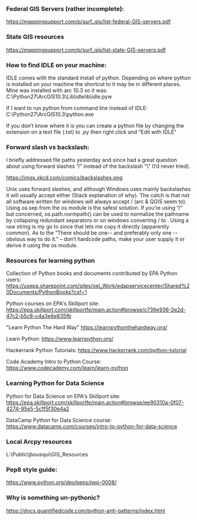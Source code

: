 ### Federal GIS Servers (rather incomplete):
https://mappingsupport.com/p/surf_gis/list-federal-GIS-servers.pdf
### State GIS resources
https://mappingsupport.com/p/surf_gis/list-state-GIS-servers.pdf


### How to find IDLE on your machine:
IDLE comes with the standard install of python. Depending on where python is installed on your machine the shortcut to it may be in different places. Mine was installed with arc 10.3 so it was:
C:\Python27\ArcGIS10.3\Lib\idlelib\idle.pyw

If I want to run python from command line instead of IDLE:
C:\Python27\ArcGIS10.3\python.exe

If you don’t know where it is you can create a python file by changing the extension on a text file (.txt) to .py then right click and “Edit with IDLE”


### Forward slash vs backslash:
I briefly addressed file paths yesterday and since had a great question about using forward slashes “/” instead of the backslash “\” (I’d never tried).

https://imgs.xkcd.com/comics/backslashes.png

Unix uses forward slashes, and although Windows uses mainly backslashes it will usually accept either (Stack explanation of why). The catch is that not all software written for windows will always accept / (arc & QGIS seem to). Using os.sep from the os module is the safest solution. If you’re using “/” but concerned, os.path.normpath() can be used to normalize the pathname by collapsing redundant separators or on windows converting / to \. Using a raw string is my go to since that lets me copy it directly (apparently common). As to the “There should be one-- and preferably only one --obvious way to do it.” – don’t hardcode paths, make your user supply it or derive it using the os module.



### Resources for learning python
Collection of Python books and documents contributed by EPA Python users:  https://usepa.sharepoint.com/sites/oei_Work/edapservicecenter/Shared%20Documents/PythonBooks?csf=1

Python courses on EPA's Skillport site:  https://epa.skillport.com/skillportfe/main.action#browse/c739e936-2e2d-47c2-b5c8-c4a3e6e635fb 

"Learn Python The Hard Way" https://learnpythonthehardway.org/

Learn Python: https://www.learnpython.org/

Hackerrank Python Tutorials: https://www.hackerrank.com/python-tutorial

Code Academy Intro to Python Course:  https://www.codecademy.com/learn/learn-python

### Learning Python for Data Science

Python for Data Science on EPA's Skillport site:  https://epa.skillport.com/skillportfe/main.action#browse/ee90310a-0f07-4274-95e5-5c1f5f30e4a2 

DataCamp Python for Data Science course: https://www.datacamp.com/courses/intro-to-python-for-data-science

### Local Arcpy resources
L:\Public\jbousqui\GIS_Resources

### Pep8 style guide:
https://www.python.org/dev/peps/pep-0008/

### Why is something un-pythonic?
https://docs.quantifiedcode.com/python-anti-patterns/index.html
